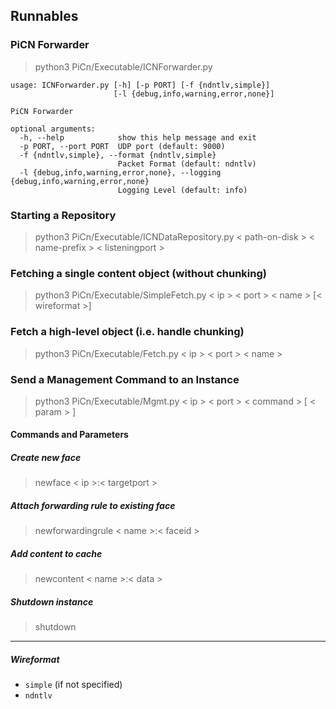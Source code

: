 ## Runnables


### PiCN Forwarder

> python3 PiCn/Executable/ICNForwarder.py

```
usage: ICNForwarder.py [-h] [-p PORT] [-f {ndntlv,simple}]
                       [-l {debug,info,warning,error,none}]

PiCN Forwarder

optional arguments:
  -h, --help            show this help message and exit
  -p PORT, --port PORT  UDP port (default: 9000)
  -f {ndntlv,simple}, --format {ndntlv,simple}
                        Packet Format (default: ndntlv)
  -l {debug,info,warning,error,none}, --logging {debug,info,warning,error,none}
                        Logging Level (default: info)
```

### Starting a Repository

> python3 PiCn/Executable/ICNDataRepository.py < path-on-disk > < name-prefix > < listeningport >



### Fetching a single content object (without chunking)

> python3 PiCn/Executable/SimpleFetch.py < ip > < port > < name > [< wireformat >]



### Fetch a high-level object (i.e. handle chunking)

> python3 PiCn/Executable/Fetch.py < ip > < port > < name >



### Send a Management Command to an Instance

> python3 PiCn/Executable/Mgmt.py < ip > < port > < command > [ < param > ]

#### Commands and Parameters

##### Create new face
> newface < ip >:< targetport >

##### Attach forwarding rule to existing face
> newforwardingrule < name >:< faceid >

##### Add content to cache
> newcontent < name >:< data >

##### Shutdown instance
> shutdown

---

##### Wireformat

* `simple` (if not specified)
* `ndntlv`